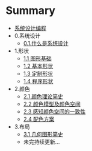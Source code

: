 # Summary

* [系统设计编程](README.md)
* 0.系统设计
    * [0.1.什么是系统设计](chapters/0.md)
* 1.形状
    * [1.1 图形基础](chapters/1.1.md)
    * [1.2 基本形状](chapters/1.2.md)
    * [1.3 定制形状](chapters/1.3.md)
    * [1.4 程序形状](chapters/1.4.md)
* 2.颜色
    * [2.1 颜色理论简史](chapters/2.1.md)
    * [2.2 颜色模型及颜色空间](chapters/2.2.md)
    * [2.3 感知颜色空间的一致性](chapters/2.3.md)
    * [2.4 配色方案](chapters/2.4.md)
* 3.布局
    * [3.1 几何图形简史](chapters/3.1.md)
    * 未完持续更新...
